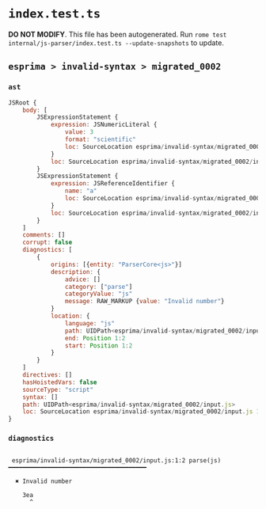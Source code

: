 # `index.test.ts`

**DO NOT MODIFY**. This file has been autogenerated. Run `rome test internal/js-parser/index.test.ts --update-snapshots` to update.

## `esprima > invalid-syntax > migrated_0002`

### `ast`

```javascript
JSRoot {
	body: [
		JSExpressionStatement {
			expression: JSNumericLiteral {
				value: 3
				format: "scientific"
				loc: SourceLocation esprima/invalid-syntax/migrated_0002/input.js 1:0-1:2
			}
			loc: SourceLocation esprima/invalid-syntax/migrated_0002/input.js 1:0-1:2
		}
		JSExpressionStatement {
			expression: JSReferenceIdentifier {
				name: "a"
				loc: SourceLocation esprima/invalid-syntax/migrated_0002/input.js 1:2-1:3 (a)
			}
			loc: SourceLocation esprima/invalid-syntax/migrated_0002/input.js 1:2-1:3
		}
	]
	comments: []
	corrupt: false
	diagnostics: [
		{
			origins: [{entity: "ParserCore<js>"}]
			description: {
				advice: []
				category: ["parse"]
				categoryValue: "js"
				message: RAW_MARKUP {value: "Invalid number"}
			}
			location: {
				language: "js"
				path: UIDPath<esprima/invalid-syntax/migrated_0002/input.js>
				end: Position 1:2
				start: Position 1:2
			}
		}
	]
	directives: []
	hasHoistedVars: false
	sourceType: "script"
	syntax: []
	path: UIDPath<esprima/invalid-syntax/migrated_0002/input.js>
	loc: SourceLocation esprima/invalid-syntax/migrated_0002/input.js 1:0-2:0
}
```

### `diagnostics`

```

 esprima/invalid-syntax/migrated_0002/input.js:1:2 parse(js) ━━━━━━━━━━━━━━━━━━━━━━━━━━━━━━━━━━━━━━━

  ✖ Invalid number

    3ea
      ^


```
